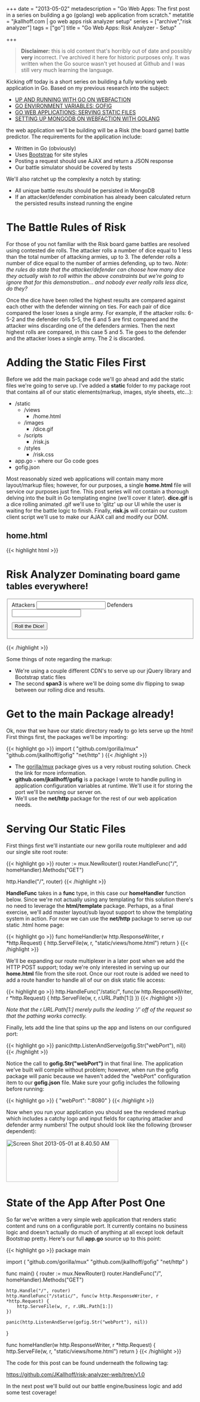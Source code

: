 +++
date = "2013-05-02"
metadescription = "Go Web Apps: The first post in a series on building a go (golang) web application from scratch."
metatitle = "jkallhoff.com | go web apps risk analyzer setup"
series = ["archive","risk analyzer"]
tags = ["go"]
title = "Go Web Apps: Risk Analyzer - Setup"

+++

> **Disclaimer:** this is old content that's horribly out of date and possibly **very** incorrect. I've archived it here for historic purposes only. It was written when the Go source wasn't yet housed at Github and I was still very much learning the language.

Kicking off today is a short series on building a fully working web application in Go. <!--more-->Based on my previous research into the subject:

*   [UP AND RUNNING WITH GO ON WEBFACTION][1]
*   [GO ENVIRONMENT VARIABLES: GOFIG][2]
*   [GO WEB APPLICATIONS: SERVING STATIC FILES][3]
*   [SETTING UP MONGODB ON WEBFACTION WITH GOLANG][4]

the web application we'll be building will be a Risk (the board game) battle predictor. The requirements for the application include:

*   Written in Go (obviously)
*   Uses [Bootstrap][5] for site styles
*   Posting a request should use AJAX and return a JSON response
*   Our battle simulator should be covered by tests 

We'll also ratchet up the complexity a notch by stating:

*   All unique battle results should be persisted in MongoDB 
*   If an attacker/defender combination has already been calculated return the persisted results instead running the engine

# The Battle Rules of Risk

For those of you not familiar with the Risk board game battles are resolved using contested die rolls. The attacker rolls a number of dice equal to 1 less than the total number of attacking armies, up to 3. The defender rolls a number of dice equal to the number of armies defending, up to two. *Note: the rules do state that the attacker/defender can choose how many dice they actually wish to roll within the above constraints but we're going to ignore that for this demonstration... and nobody ever really rolls less dice, do they?*

Once the dice have been rolled the highest results are compared against each other with the defender winning on ties. For each pair of dice compared the loser loses a single army. For example, if the attacker rolls: 6-5-2 and the defender rolls 5-5, the 6 and 5 are first compared and the attacker wins discarding one of the defenders armies. Then the next highest rolls are compared, in this case 5 and 5. Tie goes to the defender and the attacker loses a single army. The 2 is discarded.

# Adding the Static Files First

Before we add the main package code we'll go ahead and add the static files we're going to serve up. I've added a **static** folder to my package root that contains all of our static elements(markup, images, style sheets, etc...):

*   /static 
    *   /views 
        *   /home.html
    *   /images 
        *   /dice.gif
    *   /scripts 
        *   /risk.js
    *   /styles 
        *   /risk.css
*   app.go - where our Go code goes
*   gofig.json

Most reasonably sized web applications will contain many more layout/markup files; however, for our purposes, a single **home.html** file will service our purposes just fine. This post series will not contain a thorough delving into the built in Go templating engine (we'll cover it later). **dice.gif** is a dice rolling animated .gif we'll use to 'glitz' up our UI while the user is waiting for the battle logic to finish. Finally, **risk.js** will contain our custom client script we'll use to make our AJAX call and modify our DOM.

## home.html
{{< highlight html >}}
<!DOCTYPE html>
<html>
    <head>
        <title>Risk Dominator</title>
        <link href="http://netdna.bootstrapcdn.com/twitter-bootstrap/2.3.1/css/bootstrap-combined.min.css" rel="stylesheet" />
        <link href="../styles/risk.css" rel="stylesheet" />
    </head>
    <body>
        <div class="container">
            <div class="row">
                <div class="page-header">
                  <h1>Risk Analyzer <small>Dominating board game tables everywhere!</small></h1>
                </div>
            </div>
            <div class="row">
                <div class="span3">
                    <form>
                        <fieldset>
                            <label for="attackingArmies">Attackers</label>
                            <input type="text" id="attackingArmies" />
                            <label for="defendingArmies">Defenders</label>
                            <input type="text" id="defendingArmies" />
                            <p>
                                <input type="submit" class="btn btn-primary btn-large" value="Roll the Dice!" />
                            </p>
                        </fieldset>
                    </form>
                </div>
                <div class="span3 well" style="display:none">
                    <div id="loadingAnimation">
                        <img src="../images/dice.gif" alt="rolling dice" />
                    </div>
                    <div id="result">
                        <h2>Result: <span id="percentage">100%</span></h2>
                    </div>
                </div>
            </div>
        </div>
        <script src="http://code.jquery.com/jquery-1.9.1.min.js"></script>
        <script src="../scripts/risk.js"></script>
        <script src="http://netdna.bootstrapcdn.com/twitter-bootstrap/2.3.1/js/bootstrap.min.js"></script>
    </body>
</html>
{{< /highlight >}}

Some things of note regarding the markup:

*   We're using a couple different CDN's to serve up our jQuery library and Bootstrap static files 
*   The second **span3** is where we'll be doing some div flipping to swap between our rolling dice and results.

# Get to the main Package already!

Ok, now that we have our static directory ready to go lets serve up the html! First things first, the packages we'll be importing:

{{< highlight go >}}
import (
    "github.com/gorilla/mux"
    "github.com/jkallhoff/gofig"
    "net/http"
)
{{< /highlight >}}

*   The [gorilla/mux][6] package gives us a very robust routing solution. Check the link for more information. 
*   **github.com/jkallhoff/gofig** is a package I wrote to handle pulling in application configuration variables at runtime. We'll use it for storing the port we'll be running our server on.
*   We'll use the **net/http** package for the rest of our web application needs.

# Serving Our Static Files

First things first we'll instantiate our new gorilla route multiplexer and add our single site root route:

{{< highlight go >}}
router := mux.NewRouter()
router.HandleFunc("/", homeHandler).Methods("GET")

http.Handle("/", router)
{{< /highlight >}}

**HandleFunc** takes in a **func** type, in this case our **homeHandler** function below. Since we're not actually using any templating for this solution there's no need to leverage the **html/template** package. Perhaps, as a final exercise, we'll add master layout/sub layout support to show the templating system in action. For now we can use the **net/http** package to serve up our static .html home page:

{{< highlight go >}}
func homeHandler(w http.ResponseWriter, r *http.Request) {
    http.ServeFile(w, r, "static/views/home.html")
    return
}
{{< /highlight >}}

We'll be expanding our route multiplexer in a later post when we add the HTTP POST support; today we're only interested in serving up our **home.html** file from the site root. Once our root route is added we need to add a route handler to handle all of our on disk static file access:

{{< highlight go >}}
http.HandleFunc("/static/", func(w http.ResponseWriter, r *http.Request) {
    http.ServeFile(w, r, r.URL.Path[1:])
})
{{< /highlight >}}

*Note that the *r.URL.Path[1:]* merely pulls the leading '/' off of the request so that the pathing works correctly.*

Finally, lets add the line that spins up the app and listens on our configured port:

{{< highlight go >}}
panic(http.ListenAndServe(gofig.Str("webPort"), nil))
{{< /highlight >}}

Notice the call to **gofig.Str("webPort")** in that final line. The application we've built will compile without problem; however, when run the gofig package will panic because we haven't added the "webPort" configuration item to our **gofig.json** file. Make sure your gofig includes the following before running:

{{< highlight go >}}
{
    "webPort": ":8080"
}
{{< /highlight >}}

Now when you run your application you should see the rendered markup which includes a catchy logo and input fields for capturing attacker and defender army numbers! The output should look like the following (browser dependent):

[<img src="http://jessekallhoff.com/wp-content/uploads/2013/05/Screen-Shot-2013-05-01-at-8.40.50-AM-300x113.png" alt="Screen Shot 2013-05-01 at 8.40.50 AM" width="300" height="113" class="alignnone size-medium wp-image-156" />][7]

# State of the App After Post One

So far we've written a very simple web application that renders static content and runs on a configurable port. It currently contains no business logic and doesn't actually do much of anything at all except look default Bootstrap pretty. Here's our full **app.go** source up to this point:

{{< highlight go >}}
package main

import (
    "github.com/gorilla/mux"
    "github.com/jkallhoff/gofig"
    "net/http"
)

func main() {
    router := mux.NewRouter()
    router.HandleFunc("/", homeHandler).Methods("GET")

    http.Handle("/", router)
    http.HandleFunc("/static/", func(w http.ResponseWriter, r *http.Request) {
        http.ServeFile(w, r, r.URL.Path[1:])
    })

    panic(http.ListenAndServe(gofig.Str("webPort"), nil))
}

func homeHandler(w http.ResponseWriter, r *http.Request) {
    http.ServeFile(w, r, "static/views/home.html")
    return
}
{{< /highlight >}}

The code for this post can be found underneath the following tag:

<https://github.com/JKallhoff/risk-analyzer-web/tree/v1.0>

In the next post we'll build out our battle engine/business logic and add some test coverage!

 [1]: /2013/04/04/up-and-running-with-go-on-webfaction/
 [2]: /2013/04/22/go-environment-variables-gofig/
 [3]: /2013/04/14/go-web-apps-serving-static-files/
 [4]: /2013/04/10/setting-up-mongodb-on-webfaction-with-go/
 [5]: http://twitter.github.io/bootstrap/
 [6]: http://www.gorillatoolkit.org/pkg/mux
 [7]: http://jessekallhoff.com/wp-content/uploads/2013/05/Screen-Shot-2013-05-01-at-8.40.50-AM.png